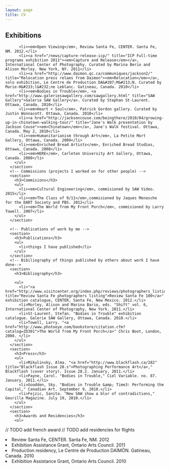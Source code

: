 ```yaml
---
layout: page
title: CV
---
```


## Exhibitions

<!--  // TODO create and link to full resume -->
<!--  // TODO add french exhibition -->
          <li><em>Open Viewing</em>, Review Santa Fe, CENTER. Santa Fe, NM. 2012.</li>
          <li><a href="/news/capture-release-icp/" title="ICP Full-time programs exhibition 2011"><em>Capture and Release</em></a>, International Center of Photography. Curated by Marina Berio and Alison Morley. New York, NY. 2011</li>
          <li><a href="http://www.daimon.qc.ca/communiques/jackson2/" title="Relocation press relaes from Daimon"><em>Relocation</em></a>, solo exhibition, Le Centre de Production DA&#207;M&#213;N. Curated by Marie-H&#233;l&#232;ne Leblanc. Gatineau, Canada. 2010</li>
          <li><em>Bodies in Trouble</em>, <a href="http://www.galeriesawgallery.com/sawgallery.html" title="SAW Gallery">Galerie SAW Gallery</a>. Curated by Stephan St-Laurent. Ottawa, Canada. 2010</li>
          <li><em>Heart + Soul</em>, Patrick Gordon gallery. Curated by Justin Wonnacott. Ottawa, Canada. 2010</li>
          <li><a href="http://jacksoncouse.com/beingthere/2010/04/growing-up-in-chinatown-walking-tour/" title="Jane's Walk presentation by Jackson Couse"><em>Chinatown</em></a>, Jane's Walk festival. Ottawa, Canada. May 2, 2010</li>
          <li><em>Humanitarianism through Art</em>, La Petite Mort Gallery, Ottawa, Canada. 2009</li>
          <li><em>Enriched Bread Artists</em>, Enriched Bread Studios, Ottawa, Canada. 2008</li>
          <li><em>HERE</em>, Carleton University Art Gallery, Ottawa, Canada. 2008</li>
        </ul>
      </section>
      <!-- Commissions (projects I worked on for other people) -->
      <section>
        <h3>Commisions</h3>
        <ul>
          <li><em>Cultural Engineering</em>, commisioned by SAW Video. 2015</li>
          <li><em>The Class of 9/11</em>,commisioned by Jaques Menasche for the DART Society and PBS. 2012</li>
          <li><em>The World from My Front Porch</em>, commisioned by Larry Towell. 2007</li>
        </ul>
      </section>
<!--      // TODO [x] add commisions section -->
      <!-- Publications of work by me -->
      <section>
        <h3>Publications</h3>
        <ul>
          <li>things I have published</li>
        </ul>
      </section>
      <!-- Bibiliography of things published by others about work I have done-->
      <section>
        <h3>Bibliography</h3>
<!--  // TODO add diner publications
  // TODO add 9/11 broadcast -->
        <ul>
          <li>"<a href="http://www.visitcenter.org/index.php/reviews/photographers_listing/review_santa_fe_2012" title="Review Santa Fe photographers listing">Review Santa Fe 100</a>" exhibition catalogue, CENTER, Santa Fe, New Mexico. 2012.</li>
          <li>Morley, Alison and Marina Bario, eds. "Shift" vol. 6, International Center of Photography, New York. 2011.</li> 
          <li>St-Laurent, Stefan. "Bodies in Trouble" exhibition catalogue. Galerie SAW Gallery, Ottawa, Canada. 2010.</li>
          <li>Towell, Larry. "<a href="http://www.photoeye.com/bookstore/citation.cfm?catalog=ZD301">The World from My Front Porch</a>" Chris Boot, London, 2008. </li>
        </ul>
      </section>
      <section>
        <h3>Press</h3>
        <ul>
          <li>Mikulinsky, Alma. "<a href="http://www.blackflash.ca/282" title="Blackflash Issue 28.s">Photographing Performance Art</a>," Blackflash (cover story). Issue 28.2. January, 2011.</li>
          <li>Payne, Carol. "Bodies in Trouble," Ciel Variable. no. 87. January. 2011.</li>
          <li>Goodden, Sky. "Bodies in Trouble &amp; Time3: Performing the Capital," Canadian Art. September 9, 2010.</li>
          <li>Fejzic, Sanita. "New SAW show a blur of contradictions," Geurilla Magazine. July 19, 2010.</li>     
        </ul>
      </section>
      <section>
        <h3>Awards and Residencies</h3>
        <ul>
  // TODO add french award
  // TODO add residencies for flights
          <li>Review Santa Fe, CENTER. Santa Fe, NM. 2012</li>
          <li>Exhibition Assistance Grant, Ontario Arts Council. 2011</li>
          <li>Production residency, Le Centre de Production DA&#207;M&#213;N. Gatineau, Canada. 2010</li>
          <li>Exhibition Assistance Grant, Ontario Arts Council. 2010</li>
        </ul>
      </section>